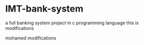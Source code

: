 # IMT-bank-system
a full banking system project in c programming language 
this is modifications 

mohamed modifications
